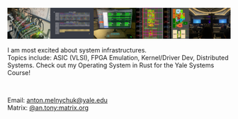 ![Banner](./github_banner.png)

I am most excited about system infrastructures. <br>
Topics include: ASIC (VLSI), FPGA Emulation, Kernel/Driver Dev, Distributed Systems.
Check out my Operating System in Rust for the Yale Systems Course!

<img src="https://komarev.com/ghpvc/?username=anton-mel&style=flat-square&color=blue" alt=""/></img>

Email: anton.melnychuk@yale.edu <br>
Matrix: [@an.tony:matrix.org](https://matrix.to/#/@an.tony:matrix.org) <br>
